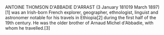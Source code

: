 ANTOINE THOMSON D'ABBADIE D'ARRAST (3 January 181019 March 1897)[1] was an Irish-born French explorer, geographer, ethnologist, linguist and astronomer notable for his travels in Ethiopia[2] during the first half of the 19th century. He was the older brother of Arnaud Michel d'Abbadie, with whom he travelled.[3]
